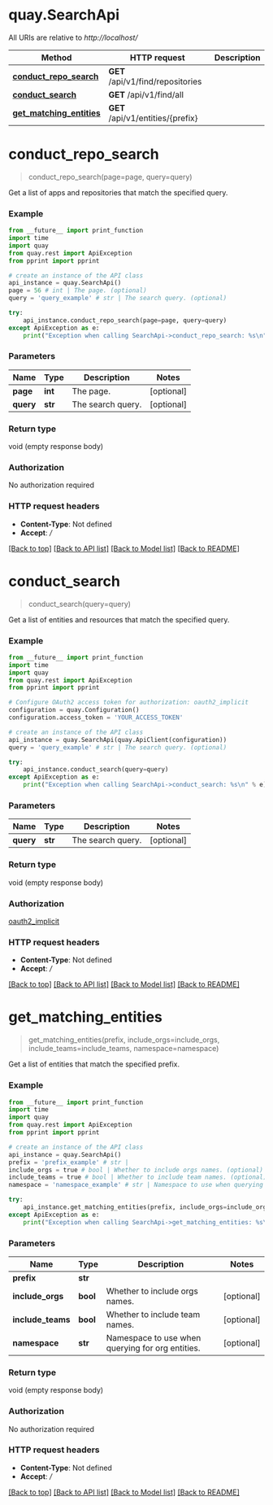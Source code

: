 # quay.SearchApi

All URIs are relative to *http://localhost/*

Method | HTTP request | Description
------------- | ------------- | -------------
[**conduct_repo_search**](SearchApi.md#conduct_repo_search) | **GET** /api/v1/find/repositories | 
[**conduct_search**](SearchApi.md#conduct_search) | **GET** /api/v1/find/all | 
[**get_matching_entities**](SearchApi.md#get_matching_entities) | **GET** /api/v1/entities/{prefix} | 

# **conduct_repo_search**
> conduct_repo_search(page=page, query=query)



Get a list of apps and repositories that match the specified query.

### Example
```python
from __future__ import print_function
import time
import quay
from quay.rest import ApiException
from pprint import pprint

# create an instance of the API class
api_instance = quay.SearchApi()
page = 56 # int | The page. (optional)
query = 'query_example' # str | The search query. (optional)

try:
    api_instance.conduct_repo_search(page=page, query=query)
except ApiException as e:
    print("Exception when calling SearchApi->conduct_repo_search: %s\n" % e)
```

### Parameters

Name | Type | Description  | Notes
------------- | ------------- | ------------- | -------------
 **page** | **int**| The page. | [optional] 
 **query** | **str**| The search query. | [optional] 

### Return type

void (empty response body)

### Authorization

No authorization required

### HTTP request headers

 - **Content-Type**: Not defined
 - **Accept**: */*

[[Back to top]](#) [[Back to API list]](../README.md#documentation-for-api-endpoints) [[Back to Model list]](../README.md#documentation-for-models) [[Back to README]](../README.md)

# **conduct_search**
> conduct_search(query=query)



Get a list of entities and resources that match the specified query.

### Example
```python
from __future__ import print_function
import time
import quay
from quay.rest import ApiException
from pprint import pprint

# Configure OAuth2 access token for authorization: oauth2_implicit
configuration = quay.Configuration()
configuration.access_token = 'YOUR_ACCESS_TOKEN'

# create an instance of the API class
api_instance = quay.SearchApi(quay.ApiClient(configuration))
query = 'query_example' # str | The search query. (optional)

try:
    api_instance.conduct_search(query=query)
except ApiException as e:
    print("Exception when calling SearchApi->conduct_search: %s\n" % e)
```

### Parameters

Name | Type | Description  | Notes
------------- | ------------- | ------------- | -------------
 **query** | **str**| The search query. | [optional] 

### Return type

void (empty response body)

### Authorization

[oauth2_implicit](../README.md#oauth2_implicit)

### HTTP request headers

 - **Content-Type**: Not defined
 - **Accept**: */*

[[Back to top]](#) [[Back to API list]](../README.md#documentation-for-api-endpoints) [[Back to Model list]](../README.md#documentation-for-models) [[Back to README]](../README.md)

# **get_matching_entities**
> get_matching_entities(prefix, include_orgs=include_orgs, include_teams=include_teams, namespace=namespace)



Get a list of entities that match the specified prefix.

### Example
```python
from __future__ import print_function
import time
import quay
from quay.rest import ApiException
from pprint import pprint

# create an instance of the API class
api_instance = quay.SearchApi()
prefix = 'prefix_example' # str | 
include_orgs = true # bool | Whether to include orgs names. (optional)
include_teams = true # bool | Whether to include team names. (optional)
namespace = 'namespace_example' # str | Namespace to use when querying for org entities. (optional)

try:
    api_instance.get_matching_entities(prefix, include_orgs=include_orgs, include_teams=include_teams, namespace=namespace)
except ApiException as e:
    print("Exception when calling SearchApi->get_matching_entities: %s\n" % e)
```

### Parameters

Name | Type | Description  | Notes
------------- | ------------- | ------------- | -------------
 **prefix** | **str**|  | 
 **include_orgs** | **bool**| Whether to include orgs names. | [optional] 
 **include_teams** | **bool**| Whether to include team names. | [optional] 
 **namespace** | **str**| Namespace to use when querying for org entities. | [optional] 

### Return type

void (empty response body)

### Authorization

No authorization required

### HTTP request headers

 - **Content-Type**: Not defined
 - **Accept**: */*

[[Back to top]](#) [[Back to API list]](../README.md#documentation-for-api-endpoints) [[Back to Model list]](../README.md#documentation-for-models) [[Back to README]](../README.md)

